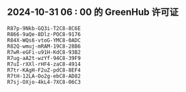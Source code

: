 ## 2024-10-31 06 : 00 的 GreenHub 许可证
```
R87p-9Nkb-GQ3i-T2C8-8C6E
R866-9aQe-8Dlz-POC8-9176
R84X-WQs6-vtoG-YMC8-0ADC
R82Q-wmuj-mRAM-19C8-28B6
R7wR-eGFi-u91H-KdC8-93B2
R7ug-aA2t-wzYf-94C8-39F9
R7uI-rXXl-rHF4-zaC8-4914
R7tr-KAgH-F2uZ-pdC8-8EF4
R7tH-12LA-Oo2g-ebC8-AD82
R7sj-OXjo-4kL4-7XC8-06C3
```
